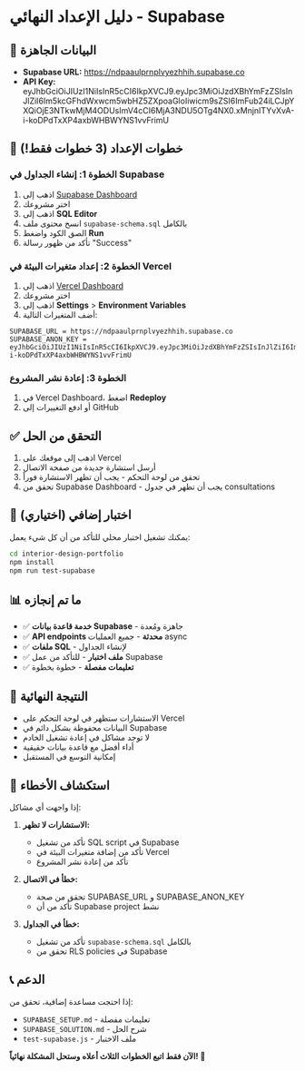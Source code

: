 # دليل الإعداد النهائي - Supabase

## 🎯 البيانات الجاهزة
- **Supabase URL:** https://ndpaaulprnplvyezhhih.supabase.co
- **API Key:** eyJhbGciOiJIUzI1NiIsInR5cCI6IkpXVCJ9.eyJpc3MiOiJzdXBhYmFzZSIsInJlZiI6Im5kcGFhdWxwcm5wbHZ5ZXpoaGloIiwicm9sZSI6ImFub24iLCJpYXQiOjE3NTkwMjM4ODUsImV4cCI6MjA3NDU5OTg4NX0.xMnjnITYvXvA-i-koDPdTxXP4axbWHBWYNS1vvFrimU

## 🚀 خطوات الإعداد (3 خطوات فقط!)

### الخطوة 1: إنشاء الجداول في Supabase
1. اذهب إلى [Supabase Dashboard](https://supabase.com/dashboard)
2. اختر مشروعك
3. اذهب إلى **SQL Editor**
4. انسخ محتوى ملف `supabase-schema.sql` بالكامل
5. الصق الكود واضغط **Run**
6. تأكد من ظهور رسالة "Success"

### الخطوة 2: إعداد متغيرات البيئة في Vercel
1. اذهب إلى [Vercel Dashboard](https://vercel.com/dashboard)
2. اختر مشروعك
3. اذهب إلى **Settings** > **Environment Variables**
4. أضف المتغيرات التالية:

```
SUPABASE_URL = https://ndpaaulprnplvyezhhih.supabase.co
SUPABASE_ANON_KEY = eyJhbGciOiJIUzI1NiIsInR5cCI6IkpXVCJ9.eyJpc3MiOiJzdXBhYmFzZSIsInJlZiI6Im5kcGFhdWxwcm5wbHZ5ZXpoaGloIiwicm9sZSI6ImFub24iLCJpYXQiOjE3NTkwMjM4ODUsImV4cCI6MjA3NDU5OTg4NX0.xMnjnITYvXvA-i-koDPdTxXP4axbWHBWYNS1vvFrimU
```

### الخطوة 3: إعادة نشر المشروع
1. في Vercel Dashboard، اضغط **Redeploy**
2. أو ادفع التغييرات إلى GitHub

## ✅ التحقق من الحل
1. اذهب إلى موقعك على Vercel
2. أرسل استشارة جديدة من صفحة الاتصال
3. تحقق من لوحة التحكم - يجب أن تظهر الاستشارة فوراً
4. تحقق من Supabase Dashboard - يجب أن تظهر في جدول consultations

## 🧪 اختبار إضافي (اختياري)
يمكنك تشغيل اختبار محلي للتأكد من أن كل شيء يعمل:

```bash
cd interior-design-portfolio
npm install
npm run test-supabase
```

## 📊 ما تم إنجازه
- ✅ **خدمة قاعدة بيانات Supabase** - جاهزة ومُعدة
- ✅ **API endpoints محدثة** - جميع العمليات async
- ✅ **ملفات SQL** - لإنشاء الجداول
- ✅ **ملف اختبار** - للتأكد من عمل Supabase
- ✅ **تعليمات مفصلة** - خطوة بخطوة

## 🎉 النتيجة النهائية
- الاستشارات ستظهر في لوحة التحكم على Vercel
- البيانات محفوظة بشكل دائم في Supabase
- لا توجد مشاكل في إعادة تشغيل الخادم
- أداء أفضل مع قاعدة بيانات حقيقية
- إمكانية التوسع في المستقبل

## 🔧 استكشاف الأخطاء
إذا واجهت أي مشاكل:

1. **الاستشارات لا تظهر:**
   - تأكد من تشغيل SQL script في Supabase
   - تأكد من إضافة متغيرات البيئة في Vercel
   - تأكد من إعادة نشر المشروع

2. **خطأ في الاتصال:**
   - تحقق من صحة SUPABASE_URL و SUPABASE_ANON_KEY
   - تأكد من أن Supabase project نشط

3. **خطأ في الجداول:**
   - تأكد من تشغيل `supabase-schema.sql` بالكامل
   - تحقق من RLS policies في Supabase

## 📞 الدعم
إذا احتجت مساعدة إضافية، تحقق من:
- `SUPABASE_SETUP.md` - تعليمات مفصلة
- `SUPABASE_SOLUTION.md` - شرح الحل
- `test-supabase.js` - ملف الاختبار

**الآن فقط اتبع الخطوات الثلاث أعلاه وستحل المشكلة نهائياً! 🚀**
